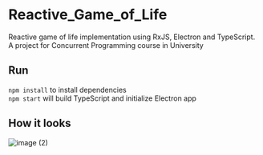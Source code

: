 # Reactive_Game_of_Life
Reactive game of life implementation using RxJS, Electron and TypeScript. A project for Concurrent Programming course in University

## Run
`npm install` to install dependencies <br/>
`npm start` will build TypeScript and initialize Electron app

## How it looks
![image (2)](https://user-images.githubusercontent.com/19464921/67478340-1f0ed280-f65c-11e9-96d7-6fb70111f7b5.png)
